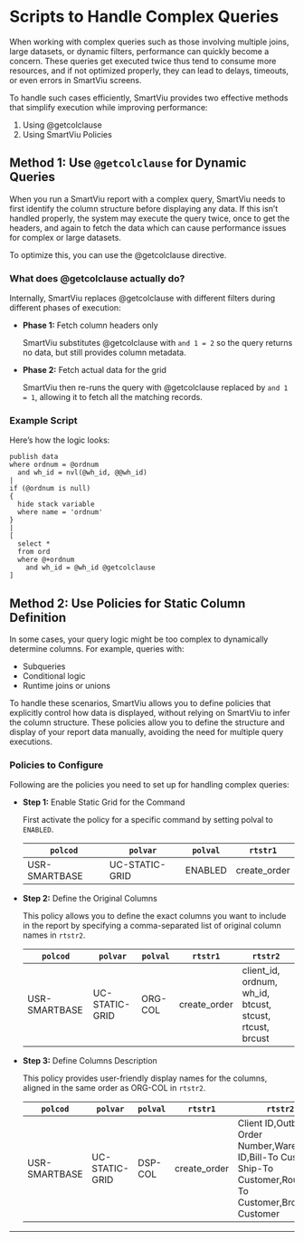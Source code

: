 # Scripts to Handle Complex Queries

When working with complex queries such as those involving multiple joins, large datasets, or dynamic filters, performance can quickly become a concern. These queries get executed twice thus tend to consume more resources, and if not optimized properly, they can lead to delays, timeouts, or even errors in SmartViu screens.

To handle such cases efficiently, SmartViu provides two effective methods that simplify execution while improving performance:

1. Using @getcolclause
2. Using SmartViu Policies

##  Method 1: Use `@getcolclause` for Dynamic Queries

When you run a SmartViu report with a complex query, SmartViu needs to first identify the column structure before displaying any data. If this isn’t handled properly, the system may execute the query twice, once to get the headers, and again to fetch the data which can cause performance issues for complex or large datasets.

To optimize this, you can use the @getcolclause directive.

### **What does @getcolclause actually do?**

Internally, SmartViu replaces @getcolclause with different filters during different phases of execution:

- **Phase 1:** Fetch column headers only
  
  SmartViu substitutes @getcolclause with `and 1 = 2` so the query returns no data, but still provides column metadata.

- **Phase 2:** Fetch actual data for the grid

  SmartViu then re-runs the query with @getcolclause replaced by `and 1 = 1`, allowing it to fetch all the matching records.

### Example Script

Here’s how the logic looks:

```moca
publish data 
where ordnum = @ordnum 
  and wh_id = nvl(@wh_id, @@wh_id) 
|
if (@ordnum is null)
{
  hide stack variable 
  where name = 'ordnum' 
}
|
[
  select * 
  from ord 
  where @+ordnum 
    and wh_id = @wh_id @getcolclause 
] 
```

## Method 2: Use Policies for Static Column Definition

In some cases, your query logic might be too complex to dynamically determine columns. For example, queries with:

- Subqueries
- Conditional logic
- Runtime joins or unions

To handle these scenarios, SmartViu allows you to define policies that explicitly control how data is displayed, without relying on SmartViu to infer the column structure. These policies allow you to define the structure and display of your report data manually, avoiding the need for multiple query executions.

### Policies to Configure

Following are the policies you need to set up for handling complex queries:
    
- **Step 1:** Enable Static Grid for the Command

  First activate the policy for a specific command by setting polval to `ENABLED`.

  | `polcod` | `polvar`                     | `polval` | `rtstr1`       |
  |----------|------------------------------|----------|----------------|
  | USR-SMARTBASE  | UC-STATIC-GRID | ENABLED     | create_order   |

- **Step 2:** Define the Original Columns

  This policy allows you to define the exact columns you want to include in the report by specifying a comma-separated list of original column names in `rtstr2`.

  | `polcod`       | `polvar`              | `polval`  | `rtstr1`       | `rtstr2`                                                 |
  |----------------|------------------------|-----------|----------------|----------------------------------------------------------|
  | USR-SMARTBASE  | UC-STATIC-GRID         | ORG-COL   | create_order   | client_id, ordnum, wh_id, btcust, stcust, rtcust, brcust |

- **Step 3:** Define Columns Description

  This policy provides user-friendly display names for the columns, aligned in the same order as ORG-COL in `rtstr2`.   

  | `polcod`       | `polvar`              | `polval`  | `rtstr1`       | `rtstr2`                                                 |
  |----------------|------------------------|-----------|----------------|----------------------------------------------------------|
  | USR-SMARTBASE  | UC-STATIC-GRID         | DSP-COL   | create_order   | Client ID,Outbound Order Number,Warehouse ID,Bill-To Customer Ship-To Customer,Route-To Customer,Broker Customer |

---

<br><br>
